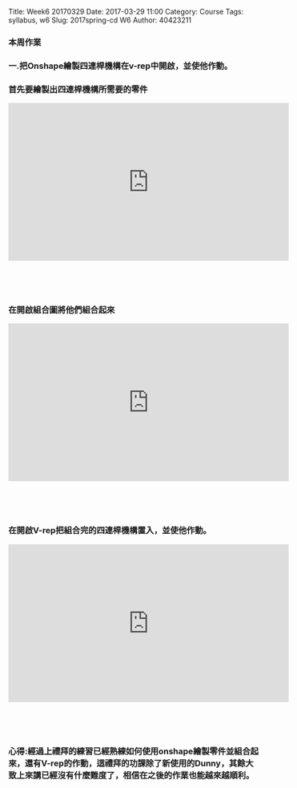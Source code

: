 Title: Week6   20170329
Date: 2017-03-29 11:00
Category: Course
Tags: syllabus, w6
Slug: 2017spring-cd W6
Author: 40423211
<h3>本周作業</h3>
<h3>一.把Onshape繪製四連桿機構在v-rep中開啟，並使他作動。</h3>
<!-- PELICAN_END_SUMMARY -->
<h3>首先要繪製出四連桿機構所需要的零件</h3>
<iframe width="560" height="315" src="https://www.youtube.com/embed/5FU8kXdqD6I" frameborder="0" allowfullscreen></iframe>
<p><br></p>
<p><br></p>
<h3>在開啟組合圖將他們組合起來</h3>
<iframe width="560" height="315" src="https://www.youtube.com/embed/7Gg2Bq9KA2M" frameborder="0" allowfullscreen></iframe>
<p><br></p>
<p><br></p>
<h3>在開啟V-rep把組合完的四連桿機構置入，並使他作動。</h3>
<iframe width="560" height="315" src="https://www.youtube.com/embed/SIe9ueZj5Es" frameborder="0" allowfullscreen></iframe>
<p><br></p>
<p><br></p>
<h3>心得:經過上禮拜的練習已經熟練如何使用onshape繪製零件並組合起來，還有V-rep的作動，這禮拜的功課除了新使用的Dunny，其餘大致上來講已經沒有什麼難度了，相信在之後的作業也能越來越順利。</h3>


